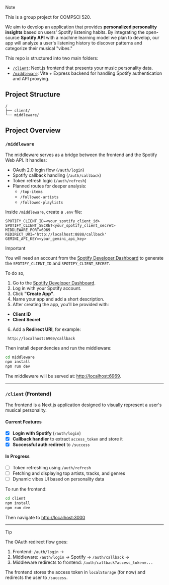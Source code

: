 > [!NOTE]
> This is a group project for COMPSCI 520.

We aim to develop an application that provides **personalized personality insights** based on users' Spotify listening habits. By integrating the open-source **Spotify API** with a machine learning model we plan to develop, our app will analyze a user's listening history to discover patterns and categorize their musical "vibes."

This repo is structured into two main folders:

- [`/client`](./client): Next.js frontend that presents your music personality data.
- [`/middleware`](./middleware): Vite + Express backend for handling Spotify authentication and API proxying.

## Project Structure

```
/
├── client/
└── middleware/
```

## Project Overview

### `/middleware`

The middleware serves as a bridge between the frontend and the Spotify Web API. It handles:

- OAuth 2.0 login flow (`/auth/login`)
- Spotify callback handling (`/auth/callback`)
- Token refresh logic (`/auth/refresh`)
- Planned routes for deeper analysis:
  - `/top-items`
  - `/followed-artists`
  - `/followed-playlists`

Inside `/middleware`, create a `.env` file:

```
SPOTIFY_CLIENT_ID=<your_spotify_client_id>
SPOTIFY_CLIENT_SECRET<your_spotify_client_secret>
MIDDLEWARE_PORT=6969
REDIRECT_URI='http://localhost:8888/callback'
GEMINI_API_KEY=<your_gemini_api_key>
```

> [!IMPORTANT]
> You will need an account from the [Spotify Developer Dashboard](https://developer.spotify.com/dashboard) to generate the `SPOTIFY_CLIENT_ID` and `SPOTIFY_CLIENT_SECRET`.
>
> To do so,
>
> 1. Go to the [Spotify Developer Dashboard](https://developer.spotify.com/dashboard/).
> 2. Log in with your Spotify account.
> 3. Click **"Create App"**.
> 4. Name your app and add a short description.
> 5. After creating the app, you’ll be provided with:
>
> - **Client ID**
> - **Client Secret**
>
> 6. Add a **Redirect URI**, for example:
>
> ```
>  http://localhost:6969/callback
> ```

Then install dependencies and run the middleware:

```zsh
cd middleware
npm install
npm run dev
```

The middleware will be served at: [http://localhost:6969](http://localhost:6969).

---

### `/client` (Frontend)

The frontend is a Next.js application designed to visually represent a user's musical personality.

#### Current Features

- [x] **Login with Spotify** (`/auth/login`)
- [x] **Callback handler** to extract `access_token` and store it
- [x] **Successful auth redirect** to `/success`

#### In Progress

- [ ] Token refreshing using `/auth/refresh`
- [ ] Fetching and displaying top artists, tracks, and genres
- [ ] Dynamic vibes UI based on personality data

To run the frontend:

```zsh
cd client
npm install
npm run dev
```

Then navigate to [http://localhost:3000](http://localhost:3000)

---

> [!TIP]
>
> The OAuth redirect flow goes:
>
> 1.  Frontend: `/auth/login` →
> 2.  Middleware: `/auth/login` → Spotify → `/auth/callback` →
> 3.  Middleware redirects to frontend: `/auth/callback?access_token=...`
>
> The frontend stores the access token in `localStorage` (for now) and redirects the user to `/success`.

